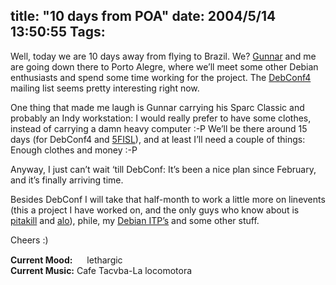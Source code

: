 title: "10 days from POA"
date: 2004/5/14 13:50:55
Tags: 
---
<p>Well, today we are 10 days away from flying to Brazil. We? <a href="http://www.gwolf.cx/">Gunnar</a> and me are going down there to Porto Alegre, where we&#8217;ll meet some other Debian enthusiasts and spend some time working for the project. The <a href="http://www.debconf.org/debconf4">DebConf4</a> mailing list seems pretty interesting right now.</p>

<p>One thing that made me laugh is Gunnar carrying his Sparc Classic and probably an Indy workstation: I would really prefer to have some clothes, instead of carrying a damn heavy computer :-P We&#8217;ll be there around 15 days (for DebConf4 and <a href="http://www.softwarelivre.org/forum2004/">5FISL</a>), and at least I&#8217;ll need a couple of things: Enough clothes and money :-P</p>

<p>Anyway, I just can&#8217;t wait &#8216;till DebConf: It&#8217;s been a nice plan since February, and it&#8217;s finally arriving time.</p>

<p>Besides DebConf I will take that half-month to work a little more on linevents (this a project I have worked on, and the only guys who know about is <a href="http://www.pitakill.net/">pitakill</a> and <a href="http://www.alobbs.com/">alo</a>), phile, my <a href="http://bugs.debian.org/from:damog@damog.net">Debian ITP&#8217;s</a> and some other stuff.</p>

<p>Cheers :)</p>

<p><strong>Current Mood:</strong> <img width="15" height="15" src="http://stat.livejournal.com/img/mood/growf/smileys/blah.gif"/> lethargic<br/><strong>Current Music:</strong> Cafe Tacvba-La locomotora</p>
